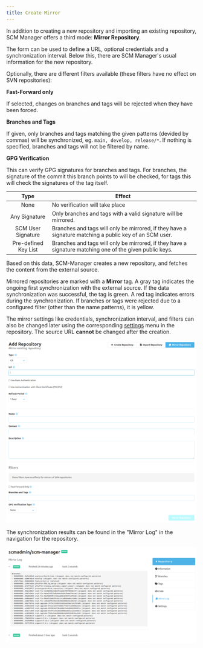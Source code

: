 ```yaml
---
title: Create Mirror
---
```


In addition to creating a new repository and importing an existing repository, SCM Manager offers a third mode: **Mirror Repository**.

The form can be used to define a URL, optional credentials and a synchronization interval.
Below this, there are SCM Manager's usual information for the new repository.

Optionally, there are different filters available (these filters have no effect on SVN repositories):

**Fast-Forward only**

If selected, changes on branches and tags will be rejected when they have been forced.

**Branches and Tags**

If given, only branches and tags matching the given patterns (devided by commas) will be synchronized, eg. `main, develop, release/*`. If nothing is specified, branches and tags will not be filtered by name.

**GPG Verification**

This can verify GPG signatures for branches and tags. For branches, the signature of the commit this branch points to will be checked, for tags this will check the signatures of the tag itself.

| Type | Effect |
|:---:|---|
| None | No verification will take place |
| Any Signature | Only branches and tags with a valid signature will be mirrored. |
| SCM User Signature | Branches and tags will only be mirrored, if they have a signature matching a public key of an SCM user. |
| Pre-defined Key List | Branches and tags will only be mirrored, if they have a signature matching one of the given public keys. |

Based on this data, SCM-Manager creates a new repository, and fetches the content from the external source.

Mirrored repositories are marked with a **Mirror** tag.
A gray tag indicates the ongoing first synchronization with the external source.
If the data synchronization was successful, the tag is green.
A red tag indicates errors during the synchronization.
If branches or tags were rejected due to a configured filter (other than the name patterns),
it is yellow.

The mirror settings like credentials, synchronization interval, and filters can also be changed later
using the corresponding [settings](../config) menu in the repository. The source URL **cannot** be changed after the creation.

![Create_Mirror Dialog in SCM-Manager](assets/create-dialog.png)

The synchronization results can be found in the "Mirror Log" in the navigation for the repository.

![Mirror Log in SCM-Manager for a repository](assets/mirror-log.png)
